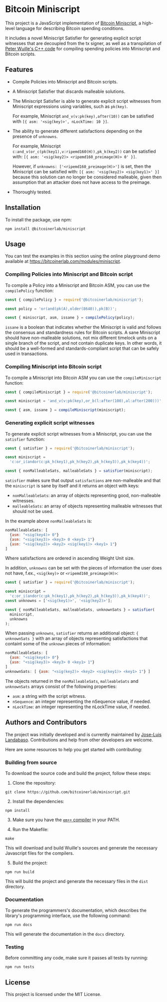 # Bitcoin Miniscript

This project is a JavaScript implementation of [Bitcoin Miniscript](https://bitcoin.sipa.be/miniscript/), a high-level language for describing Bitcoin spending conditions.

It includes a novel Miniscript Satisfier for generating explicit script witnesses that are decoupled from the tx signer, as well as a transpilation of [Peter Wuille's C++ code](https://github.com/sipa/miniscript) for compiling spending policies into Miniscript and Bitcoin scripts.

## Features

- Compile Policies into Miniscript and Bitcoin scripts.
- A Miniscript Satisfier that discards malleable solutions.
- The Miniscript Satisfier is able to generate explicit script witnesses from Miniscript expressions using variables, such as `pk(key)`.

  For example, Miniscript `and_v(v:pk(key),after(10))` can be satisfied with `[{ asm: '<sig(key)>', nLockTime: 10 }]`.

- The ability to generate different satisfactions depending on the presence of `unknowns`.

  For example, Miniscript `c:and_v(or_c(pk(key1),v:ripemd160(H)),pk_k(key2))` can be satisfied with: `[{ asm: '<sig(key2)> <ripemd160_preimage(H)> 0' }]`.

  However, if `unknowns: ['<ripemd160_preimage(H)>']` is set, then the Miniscript can be satisfied with: `[{ asm: '<sig(key2)> <sig(key1)>' }]` because this solution can no longer be considered malleable, given then assumption that an attacker does not have access to the preimage.

- Thoroughly tested.

## Installation

To install the package, use npm:

```
npm install @bitcoinerlab/miniscript
```

## Usage

You can test the examples in this section using the online playground demo available at https://bitcoinerlab.com/modules/miniscript.

### Compiling Policies into Miniscript and Bitcoin script

To compile a Policy into a Miniscript and Bitcoin ASM, you can use the `compilePolicy` function:

```javascript
const { compilePolicy } = require('@bitcoinerlab/miniscript');

const policy = 'or(and(pk(A),older(8640)),pk(B))';

const { miniscript, asm, issane } = compilePolicy(policy);
```

`issane` is a boolean that indicates whether the Miniscript is valid and follows the consensus and standardness rules for Bitcoin scripts. A sane Miniscript should have non-malleable solutions, not mix different timelock units on a single branch of the script, and not contain duplicate keys. In other words, it should be a well-formed and standards-compliant script that can be safely used in transactions.

### Compiling Miniscript into Bitcoin script

To compile a Miniscript into Bitcoin ASM you can use the `compileMiniscript` function:

```javascript
const { compileMiniscript } = require('@bitcoinerlab/miniscript');

const miniscript = 'and_v(v:pk(key),or_b(l:after(100),al:after(200)))';

const { asm, issane } = compileMiniscript(miniscript);
```

### Generating explicit script witnesses

To generate explicit script witnesses from a Miniscript, you can use the `satisfier` function:

```javascript
const { satisfier } = require('@bitcoinerlab/miniscript');

const miniscript =
  'c:or_i(andor(c:pk_h(key1),pk_h(key2),pk_h(key3)),pk_k(key4))';

const { nonMalleableSats, malleableSats } = satisfier(miniscript);
```

`satisfier` makes sure that output `satisfactions` are non-malleable and that the `miniscript` is sane by itself and it returns an object with keys:

- `nonMalleableSats`: an array of objects representing good, non-malleable witnesses.
- `malleableSats`: an array of objects representing malleable witnesses that should not be used.

In the example above `nonMalleableSats` is:

```javascript
nonMalleableSats: [
  {asm: "<sig(key4)> 0"}
  {asm: "<sig(key3)> <key3> 0 <key1> 1"}
  {asm: "<sig(key2)> <key2> <sig(key1)> <key1> 1"}
]
```

Where satisfactions are ordered in ascending Weight Unit size.

In addition, `unknowns` can be set with the pieces of information the user does not have, f.ex., `<sig(key)>` or `<ripemd160_preimage(H)>`:

```javascript
const { satisfier } = require('@bitcoinerlab/miniscript');

const miniscript =
  'c:or_i(andor(c:pk_h(key1),pk_h(key2),pk_h(key3)),pk_k(key4))';
const unknowns = ['<sig(key1)>', '<sig(key2)>'];

const { nonMalleableSats, malleableSats, unknownSats } = satisfier(
  miniscript,
  unknowns
);
```

When passing `unknowns`, `satisfier` returns an additional object: `{ unknownSats }` with an array of objects representing satisfactions that containt some of the `unknown` pieces of information:

```javascript
nonMalleableSats: [
  {asm: "<sig(key4)> 0"}
  {asm: "<sig(key3)> <key3> 0 <key1> 1"}
]
unknownSats: [ {asm: "<sig(key2)> <key2> <sig(key1)> <key1> 1"} ]
```

The objects returned in the `nonMalleableSats`, `malleableSats` and `unknownSats` arrays consist of the following properties:

- `asm`: a string with the script witness.
- `nSequence`: an integer representing the nSequence value, if needed.
- `nLockTime`: an integer representing the nLockTime value, if needed.

## Authors and Contributors

The project was initially developed and is currently maintained by [Jose-Luis Landabaso](https://github.com/landabaso). Contributions and help from other developers are welcome.

Here are some resources to help you get started with contributing:

### Building from source

To download the source code and build the project, follow these steps:

1. Clone the repository:

```
git clone https://github.com/bitcoinerlab/miniscript.git
```

2. Install the dependencies:

```
npm install
```

3. Make sure you have the [`em++` compiler](https://emscripten.org/) in your PATH.

4. Run the Makefile:

```
make
```

This will download and build Wuille's sources and generate the necessary Javascript files for the compilers.

5. Build the project:

```
npm run build
```

This will build the project and generate the necessary files in the `dist` directory.

### Documentation

To generate the programmers's documentation, which describes the library's programming interface, use the following command:

```
npm run docs
```

This will generate the documentation in the `docs` directory.

### Testing

Before committing any code, make sure it passes all tests by running:

```
npm run tests
```

## License

This project is licensed under the MIT License.
